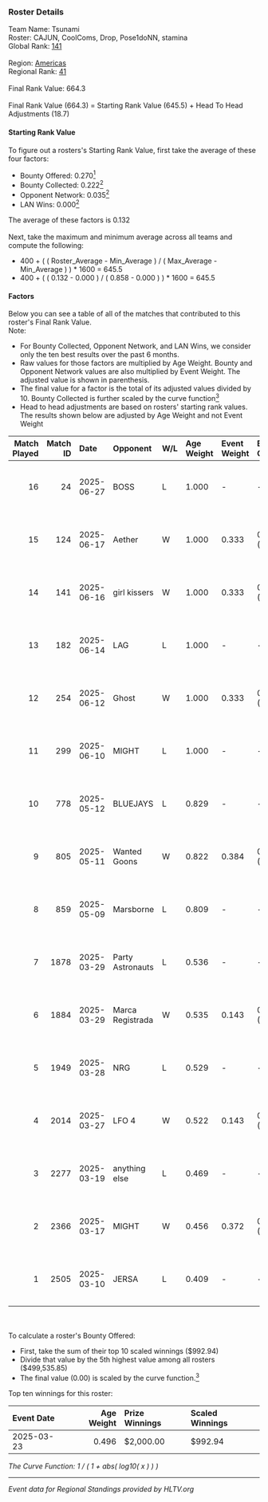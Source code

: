 ### Roster Details<br />
Team Name: Tsunami<br />
Roster: CAJUN, CoolComs, Drop, Pose1doNN, stamina<br />
Global Rank: [141](../../standings_global_2025_07_07.md)<br />
<br />
Region: [Americas]( ../../standings_americas_2025_07_07.md)<br />
Regional Rank: [41]( ../../standings_americas_2025_07_07.md)<br />
<br />
Final Rank Value:  664.3<br />
<br />
Final Rank Value (664.3) = Starting Rank Value (645.5) + Head To Head Adjustments (18.7)<br />

#### Starting Rank Value<br />
To figure out a rosters's Starting Rank Value, first take the average of these four factors:<br />
- Bounty Offered: 0.270[<sup>1</sup>](#table2)
- Bounty Collected: 0.222[<sup>2</sup>](#table1)
- Opponent Network: 0.035[<sup>2</sup>](#table1)
- LAN Wins: 0.000[<sup>2</sup>](#table1)

The average of these factors is 0.132<br />
<br />
Next, take the maximum and minimum average across all teams and compute the following:<br />
- 400 + ( ( Roster_Average - Min_Average ) / ( Max_Average - Min_Average ) ) * 1600 = 645.5
- 400 + ( ( 0.132 - 0.000 ) / ( 0.858 - 0.000 ) ) * 1600 = 645.5


#### Factors<br />
Below you can see a table of all of the matches that contributed to this roster's Final Rank Value.<br />
Note:<br />

- For Bounty Collected, Opponent Network, and LAN Wins, we consider only the ten best results over the past 6 months.
- Raw values for those factors are multiplied by Age Weight. Bounty and Opponent Network values are also multiplied by Event Weight. The adjusted value is shown in parenthesis.
- The final value for a factor is the total of its adjusted values divided by 10. Bounty Collected is further scaled by the curve function[<sup>3</sup>](#curveFunction)
- Head to head adjustments are based on rosters' starting rank values. The results shown below are adjusted by Age Weight and not Event Weight
<span id="table1"></span><br />


| Match Played | Match ID | Date       | Opponent         | W/L | Age Weight | Event Weight | Bounty Collected | Opponent Network | LAN Wins  | H2H Adj. | Roster                                    |
| -: | -: | :- | :- | :- | :- | :- | :- | :- | :- | -: | :- |
|           16 |       24 | 2025-06-27 | BOSS             | L   | 1.000      | -            | -                | -                | -         |    -5.36 | CAJUN, CoolComs, Drop, Pose1doNN, stamina |
|           15 |      124 | 2025-06-17 | Aether           | W   | 1.000      | 0.333        | 0.002 (0.001)    | 0.346 (0.115)    | 0 (0.000) |    15.12 | CAJUN, caustic, CoolComs, Drop, Pose1doNN |
|           14 |      141 | 2025-06-16 | girl kissers     | W   | 1.000      | 0.333        | 0.001 (0.000)    | 0.116 (0.039)    | 0 (0.000) |    14.21 | CAJUN, caustic, CoolComs, Drop, Pose1doNN |
|           13 |      182 | 2025-06-14 | LAG              | L   | 1.000      | -            | -                | -                | -         |   -11.52 | CAJUN, caustic, CoolComs, Drop, Pose1doNN |
|           12 |      254 | 2025-06-12 | Ghost            | W   | 1.000      | 0.333        | 0.002 (0.001)    | 0.106 (0.035)    | 0 (0.000) |    13.41 | CAJUN, caustic, CoolComs, Drop, Pose1doNN |
|           11 |      299 | 2025-06-10 | MIGHT            | L   | 1.000      | -            | -                | -                | -         |   -16.06 | CAJUN, caustic, CoolComs, Drop, Pose1doNN |
|           10 |      778 | 2025-05-12 | BLUEJAYS         | L   | 0.829      | -            | -                | -                | -         |    -5.09 | CAJUN, CoolComs, Drop, keetoh, Pose1doNN  |
|            9 |      805 | 2025-05-11 | Wanted Goons     | W   | 0.822      | 0.384        | 0.001 (0.000)    | 0.202 (0.064)    | 0 (0.000) |    11.98 | CAJUN, CoolComs, Drop, keetoh, Pose1doNN  |
|            8 |      859 | 2025-05-09 | Marsborne        | L   | 0.809      | -            | -                | -                | -         |    -6.56 | CAJUN, CoolComs, Drop, keetoh, Pose1doNN  |
|            7 |     1878 | 2025-03-29 | Party Astronauts | L   | 0.536      | -            | -                | -                | -         |    -5.11 | CAJUN, caustic, CoolComs, Drop, Pose1doNN |
|            6 |     1884 | 2025-03-29 | Marca Registrada | W   | 0.535      | 0.143        | 0.003 (0.000)    | 0.209 (0.016)    | 0 (0.000) |     8.28 | CAJUN, caustic, CoolComs, Drop, Pose1doNN |
|            5 |     1949 | 2025-03-28 | NRG              | L   | 0.529      | -            | -                | -                | -         |    -1.71 | CAJUN, caustic, CoolComs, Drop, Pose1doNN |
|            4 |     2014 | 2025-03-27 | LFO 4            | W   | 0.522      | 0.143        | 0.007 (0.001)    | 0.328 (0.024)    | 0 (0.000) |    12.10 | CAJUN, caustic, CoolComs, Drop, Pose1doNN |
|            3 |     2277 | 2025-03-19 | anything else    | L   | 0.469      | -            | -                | -                | -         |    -7.22 | CAJUN, caustic, CoolComs, Drop, Pose1doNN |
|            2 |     2366 | 2025-03-17 | MIGHT            | W   | 0.456      | 0.372        | 0.001 (0.000)    | 0.311 (0.053)    | 0 (0.000) |     8.03 | CAJUN, caustic, CoolComs, Drop, Pose1doNN |
|            1 |     2505 | 2025-03-10 | JERSA            | L   | 0.409      | -            | -                | -                | -         |    -5.78 | CAJUN, caustic, CoolComs, Drop, Pose1doNN |

<br />
<span id="table2"></span><br />
To calculate a roster's Bounty Offered:<br />

- First, take the sum of their top 10 scaled winnings ($992.94)
- Divide that value by the 5th highest value among all rosters ($499,535.85)
- The final value (0.00) is scaled by the curve function.[<sup>3</sup>](#curveFunction)

Top ten winnings for this roster:<br />

| Event Date | Age Weight | Prize Winnings | Scaled Winnings |
| :- | -: | :- | :- |
| 2025-03-23 |      0.496 | $2,000.00      | $992.94         |


<span id="curveFunction"></span>_The Curve Function: 1 / ( 1 + abs( log10( x ) ) )_<br />

---
_Event data for Regional Standings provided by HLTV.org_<br />

